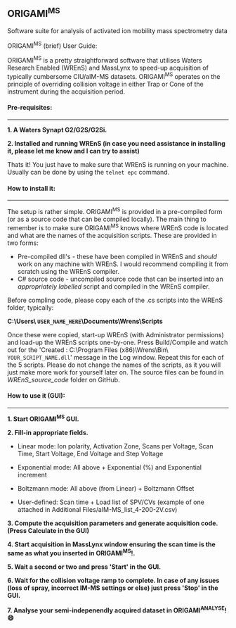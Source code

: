 ## ORIGAMI<sup>MS</sup>
Software suite for analysis of activated ion mobility mass spectrometry data

ORIGAMI<sup>MS</sup> (brief) User Guide:

ORIGAMI<sup>MS</sup> is a pretty straightforward software that utilises Waters Research Enabled (WREnS) and MassLynx to speed-up acquisition of typically cumbersome CIU/aIM-MS datasets. ORIGAMI<sup>MS</sup> operates on the principle of overriding collision voltage in either Trap or Cone of the instrument during the acquisition period. 

#### Pre-requisites:
---
<b> 1. A Waters Synapt G2/G2S/G2Si.</b><p>
<b> 2. Installed and running WREnS (in case you need assistance in installing it, please let me know and I can try to assist)</b><p>
 Thats it! You just have to make sure that WREnS is running on your machine. Usually can be done by using the `telnet epc` command.

#### How to install it:
---
The setup is rather simple. ORIGAMI<sup>MS</sup> is provided in a pre-compiled form (or as a source code that can be compiled locally). The main thing to remember is to make sure ORIGAMI<sup>MS</sup> knows where WREnS code is located and what are the names of the acquisition scripts. These are provided in two forms:
* Pre-compiled dll's - these have been compiled in WREnS and *should* work on any machine with WREnS. I would recommend compiling it from scratch using the WREnS compiler.
* C# source code  - uncompiled source code that can be inserted into an *appropriately labelled* script and compiled in the WREnS compiler. 

Before compling code, please copy each of the .cs scripts into the WREnS folder, typically: <p>
<b>C:\Users\ `USER_NAME_HERE`\Documents\Wrens\Scripts</b><p>
Once these were copied, start-up WREnS (with Administrator permissions) and load-up the WREnS scripts one-by-one. Press Build/Compile and watch out for the 'Created  : C:\Program Files (x86)\Wrens\Bin\ `YOUR_SCRIPT_NAME.dll`' message in the Log window. Repeat this for each of the 5 scripts. Please do not change the names of the scripts, as it you will just make more work for yourself later on. The source files can be found in *WREnS_source_code* folder on GitHub.

#### How to use it (GUI):
---
<b>1. Start ORIGAMI<sup>MS</sup> GUI.</b><p>
<b>2. Fill-in appropriate fields.</b><p>

* Linear mode: Ion polarity, Activation Zone, Scans per Voltage, Scan Time, Start Voltage, End Voltage and Step Voltage

* Exponential mode: All above + Exponential (%) and Exponential increment

* Boltzmann mode: All above (from Linear) + Boltzmann Offset

* User-defined: Scan time + Load list of SPV/CVs (example of one attached in Additional Files/aIM-MS_list_4-200-2V.csv)

<b>3. Compute the acquisition parameters and generate acquisition code. (Press Calculate in the GUI)</b><p>
<b>4. Start acquisition in MassLynx window ensuring the scan time is the same as what you inserted in ORIGAMI<sup>MS</sup>!.</b><p>
<b>5. Wait a second or two and press 'Start' in the GUI.</b><p>
<b>6. Wait for the collision voltage ramp to complete. In case of any issues (loss of spray, incorrect IM-MS settings or else) just press 'Stop' in the GUI.</b><p>
<b>7. Analyse your semi-indepenendly acquired dataset in ORIGAMI<sup>ANALYSE</sup>! :smile:</b><p>
